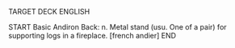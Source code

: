 TARGET DECK
ENGLISH

START
Basic
Andiron
Back: n. Metal stand (usu. One of a pair) for supporting logs in a fireplace. [french andier]
END
